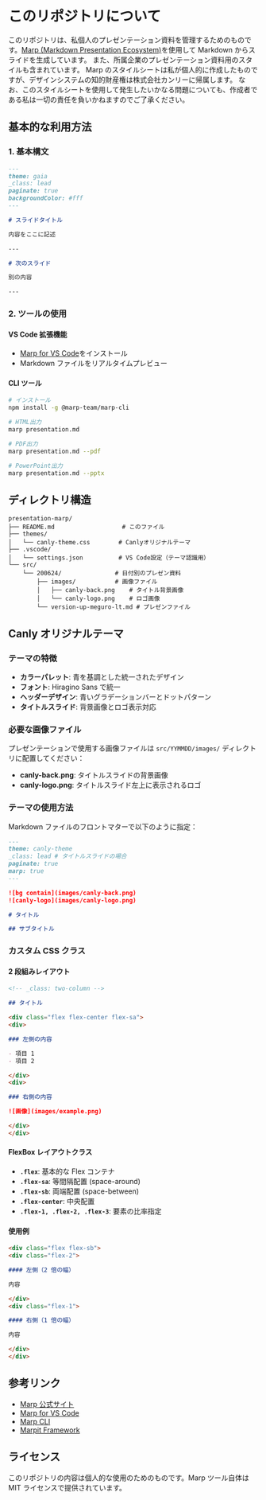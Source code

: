 # このリポジトリについて

このリポジトリは、私個人のプレゼンテーション資料を管理するためのものです。[Marp (Markdown Presentation Ecosystem)](https://marp.app/)を使用して Markdown からスライドを生成しています。
また、所属企業のプレゼンテーション資料用のスタイルも含まれています。
Marp のスタイルシートは私が個人的に作成したものですが、デザインシステムの知的財産権は株式会社カンリーに帰属します。
なお、このスタイルシートを使用して発生したいかなる問題についても、作成者である私は一切の責任を負いかねますのでご了承ください。

## 基本的な利用方法

### 1. 基本構文

```markdown
---
theme: gaia
_class: lead
paginate: true
backgroundColor: #fff
---

# スライドタイトル

内容をここに記述

---

# 次のスライド

別の内容

---
```

### 2. ツールの使用

#### VS Code 拡張機能

- [Marp for VS Code](https://marketplace.visualstudio.com/items?itemName=marp-team.marp-vscode)をインストール
- Markdown ファイルをリアルタイムプレビュー

#### CLI ツール

```bash
# インストール
npm install -g @marp-team/marp-cli

# HTML出力
marp presentation.md

# PDF出力
marp presentation.md --pdf

# PowerPoint出力
marp presentation.md --pptx
```

## ディレクトリ構造

```
presentation-marp/
├── README.md                   # このファイル
├── themes/
│   └── canly-theme.css        # Canlyオリジナルテーマ
├── .vscode/
│   └── settings.json          # VS Code設定（テーマ認識用）
└── src/
    └── 200624/               # 日付別のプレゼン資料
        ├── images/           # 画像ファイル
        │   ├── canly-back.png    # タイトル背景画像
        │   └── canly-logo.png    # ロゴ画像
        └── version-up-meguro-lt.md # プレゼンファイル
```

## Canly オリジナルテーマ

### テーマの特徴

- **カラーパレット**: 青を基調とした統一されたデザイン
- **フォント**: Hiragino Sans で統一
- **ヘッダーデザイン**: 青いグラデーションバーとドットパターン
- **タイトルスライド**: 背景画像とロゴ表示対応

### 必要な画像ファイル

プレゼンテーションで使用する画像ファイルは `src/YYMMDD/images/` ディレクトリに配置してください：

- **canly-back.png**: タイトルスライドの背景画像
- **canly-logo.png**: タイトルスライド左上に表示されるロゴ

### テーマの使用方法

Markdown ファイルのフロントマターで以下のように指定：

```markdown
---
theme: canly-theme
_class: lead # タイトルスライドの場合
paginate: true
marp: true
---

![bg contain](images/canly-back.png)
![canly-logo](images/canly-logo.png)

# タイトル

## サブタイトル
```

### カスタム CSS クラス

#### 2 段組みレイアウト

```markdown
<!-- _class: two-column -->

## タイトル

<div class="flex flex-center flex-sa">
<div>

### 左側の内容

- 項目 1
- 項目 2

</div>
<div>

### 右側の内容

![画像](images/example.png)

</div>
</div>
```

#### FlexBox レイアウトクラス

- **`.flex`**: 基本的な Flex コンテナ
- **`.flex-sa`**: 等間隔配置 (space-around)
- **`.flex-sb`**: 両端配置 (space-between)
- **`.flex-center`**: 中央配置
- **`.flex-1, .flex-2, .flex-3`**: 要素の比率指定

#### 使用例

```markdown
<div class="flex flex-sb">
<div class="flex-2">

#### 左側（2 倍の幅）

内容

</div>
<div class="flex-1">

#### 右側（1 倍の幅）

内容

</div>
</div>
```

## 参考リンク

- [Marp 公式サイト](https://marp.app/)
- [Marp for VS Code](https://marketplace.visualstudio.com/items?itemName=marp-team.marp-vscode)
- [Marp CLI](https://github.com/marp-team/marp-cli)
- [Marpit Framework](https://marpit.marp.app/)

## ライセンス

このリポジトリの内容は個人的な使用のためのものです。Marp ツール自体は MIT ライセンスで提供されています。
